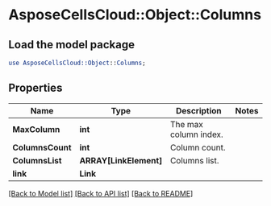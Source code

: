 # AsposeCellsCloud::Object::Columns 

## Load the model package
```perl
use AsposeCellsCloud::Object::Columns;
```

## Properties
Name | Type | Description | Notes
------------ | ------------- | ------------- | -------------
**MaxColumn** | **int** | The max column index. |
**ColumnsCount** | **int** | Column count. |
**ColumnsList** | **ARRAY[LinkElement]** | Columns list. |
**link** | **Link** |  |  

[[Back to Model list]](../README.md#documentation-for-models) [[Back to API list]](../README.md#documentation-for-api-endpoints) [[Back to README]](../README.md)

